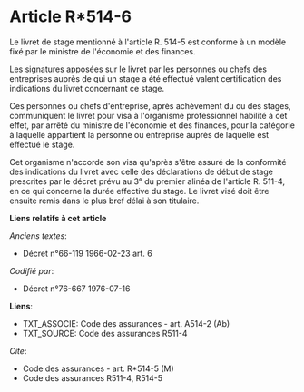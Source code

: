 # Article R*514-6

Le livret de stage mentionné à l'article R. 514-5 est conforme à un modèle fixé par le ministre de l'économie et des
finances.

Les signatures apposées sur le livret par les personnes ou chefs des entreprises auprès de qui un stage a été effectué valent
certification des indications du livret concernant ce stage.

Ces personnes ou chefs d'entreprise, après achèvement du ou des stages, communiquent le livret pour visa à l'organisme
professionnel habilité à cet effet, par arrêté du ministre de l'économie et des finances, pour la catégorie à laquelle
appartient la personne ou entreprise auprès de laquelle est effectué le stage.

Cet organisme n'accorde son visa qu'après s'être assuré de la conformité des indications du livret avec celle des
déclarations de début de stage prescrites par le décret prévu au 3° du premier alinéa de l'article R. 511-4, en ce qui
concerne la durée effective du stage. Le livret visé doit être ensuite remis dans le plus bref délai à son titulaire.

**Liens relatifs à cet article**

_Anciens textes_:

  - Décret n°66-119 1966-02-23 art. 6

_Codifié par_:

  - Décret n°76-667 1976-07-16

**Liens**:

  - TXT_ASSOCIE: Code des assurances - art. A514-2 (Ab)
  - TXT_SOURCE: Code des assurances R511-4

_Cite_:

  - Code des assurances - art. R*514-5 (M)
  - Code des assurances R511-4, R514-5
